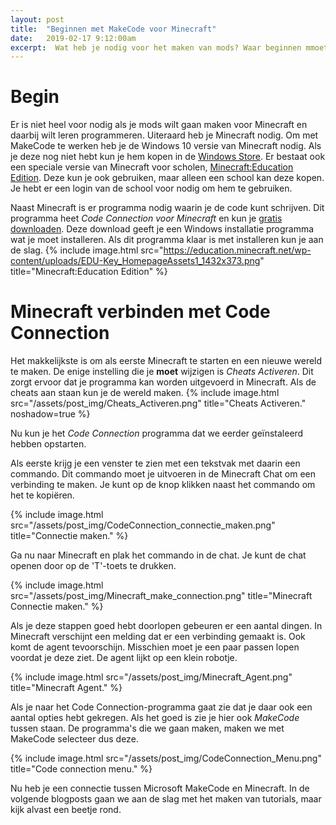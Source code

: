 ```yaml
---
layout: post
title:  "Beginnen met MakeCode voor Minecraft"
date:   2019-02-17 9:12:00am
excerpt:  Wat heb je nodig voor het maken van mods? Waar beginnen mmoet je beginnen?
---
```


# Begin

Er is niet heel voor nodig als je mods wilt gaan maken voor Minecraft en daarbij wilt leren programmeren. 
Uiteraard heb je Minecraft nodig. Om met MakeCode te werken heb je de Windows 10 versie van Minecraft nodig. Als je deze nog niet hebt kun je hem kopen in de [Windows Store](https://www.microsoft.com/en-us/store/p/minecraft-for-windows-10/9nblggh2jhxj).
Er bestaat ook een speciale versie van Minecraft voor scholen, [Minecraft:Education Edition](https://education.minecraft.net/). Deze kun je ook gebruiken, maar alleen een school kan deze kopen. Je hebt er een login van de school voor nodig om hem te gebruiken.

Naast Minecraft is er programma nodig waarin je de code kunt schrijven. Dit programma heet _Code Connection voor Minecraft_ en kun je [gratis downloaden](https://aka.ms/meeccwin10). Deze download geeft je een Windows installatie programma wat je moet installeren. Als dit programma klaar is met installeren kun je aan de slag.
{% include image.html src="https://education.minecraft.net/wp-content/uploads/EDU-Key_HomepageAssets1_1432x373.png" title="Minecraft:Education Edition" %}

# Minecraft verbinden met Code Connection

Het makkelijkste is om als eerste Minecraft te starten en een nieuwe wereld te maken. De enige instelling die je **moet** wijzigen is _Cheats Activeren_. Dit zorgt ervoor dat je programma kan worden uitgevoerd in Minecraft. Als de cheats aan staan kun je de wereld maken.
{% include image.html src="/assets/post_img/Cheats_Activeren.png" title="Cheats Activeren." noshadow=true %}

Nu kun je het _Code Connection_ programma dat we eerder geïnstaleerd hebben opstarten.

Als eerste krijg je een venster te zien met een tekstvak met daarin een commando. Dit commando moet je uitvoeren in de Minecraft Chat om een verbinding te maken. Je kunt op de knop klikken naast het commando om het te kopiëren.

{% include image.html src="/assets/post_img/CodeConnection_connectie_maken.png" title="Connectie maken." %}

Ga nu naar Minecraft en plak het commando in de chat. Je kunt de chat openen door op de 'T'-toets te drukken.

{% include image.html src="/assets/post_img/Minecraft_make_connection.png" title="Minecraft Connectie maken." %}

Als je deze stappen goed hebt doorlopen gebeuren er een aantal dingen. In Minecraft verschijnt een melding dat er een verbinding gemaakt is. Ook komt de agent tevoorschijn. Misschien moet je een paar passen lopen voordat je deze ziet. De agent lijkt op een klein robotje.

{% include image.html src="/assets/post_img/Minecraft_Agent.png" title="Minecraft Agent." %}

Als je naar het Code Connection-programma gaat zie dat je daar ook een aantal opties hebt gekregen. Als het goed is zie je hier ook _MakeCode_ tussen staan. De programma's die we gaan maken, maken we met MakeCode selecteer dus deze. 

{% include image.html src="/assets/post_img/CodeConnection_Menu.png" title="Code connection menu." %}

Nu heb je een connectie tussen Microsoft MakeCode en Minecraft. In de volgende blogposts gaan we aan de slag met het maken van tutorials, maar kijk alvast een beetje rond.